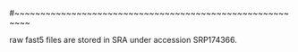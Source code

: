#~~~~~~~~~~~~~~~~~~~~~~~~~~~~~~~~~~~~~~~~~~~~~~~~~~~~~~~~~

raw fast5 files are stored in SRA under accession SRP174366.

